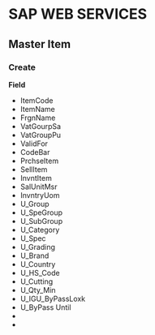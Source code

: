 # SAP WEB SERVICES 


## Master Item

### Create 

**Field**
* ItemCode 
* ItemName
* FrgnName 
* VatGourpSa
* VatGroupPu
* ValidFor
* CodeBar
* PrchseItem
* SellItem
* InvntItem
* SalUnitMsr
* InvntryUom
* U_Group
* U_SpeGroup
* U_SubGroup 
* U_Category
* U_Spec
* U_Grading
* U_Brand
* U_Country
* U_HS_Code
* U_Cutting
* U_Qty_Min
* U_IGU_ByPassLoxk
* U_ByPass Until
*  			
* 
<!--stackedit_data:
eyJoaXN0b3J5IjpbMTQwODkwODI3NiwtMTk2MDQ2MjMwNF19
-->